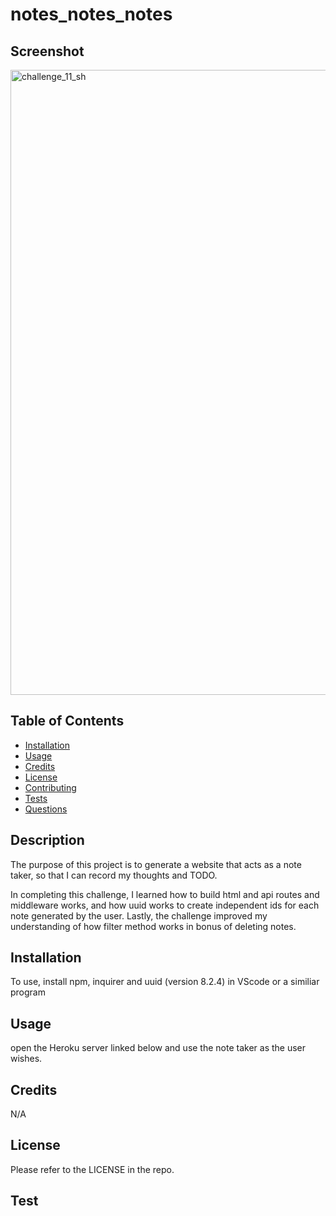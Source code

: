# notes_notes_notes

## Screenshot 

<img width="1000" alt="challenge_11_sh" src="https://github.com/Veladare/laudTheSVGMaker/assets/126302466/a36055ca-fca8-411d-8171-4189e38d1d9e">

## Table of Contents
  
* [Installation](#installation)
* [Usage](#usage)
* [Credits](#credits)
* [License](#license)
* [Contributing](#contributing)
* [Tests](#tests)
* [Questions](#questions)


## Description

The purpose of this project is to generate a website that acts as a note taker, so that I can record my thoughts and TODO.

In completing this challenge, I learned how to build html and api routes and middleware works, and how uuid works to create independent ids for each note generated by the user. Lastly, the challenge improved my understanding of how filter method works in bonus of deleting notes. 



## Installation 

To use, install npm, inquirer and uuid (version 8.2.4) in VScode or a similiar program

## Usage

open the Heroku server linked below and use the note taker as the user wishes. 

## Credits

N/A

## License

Please refer to the LICENSE in the repo.

## Test